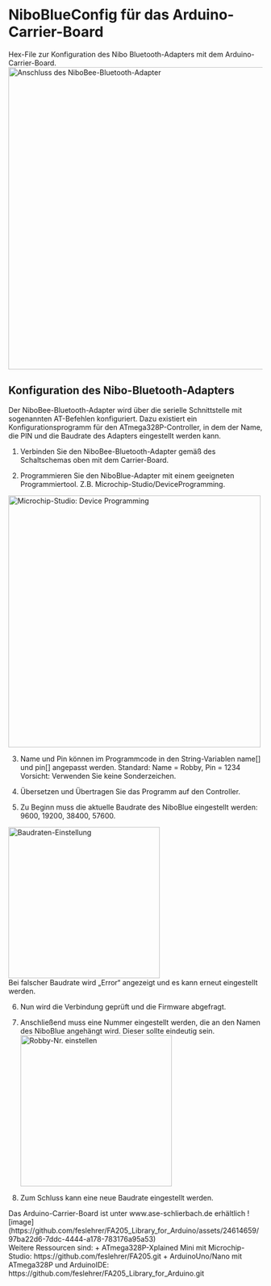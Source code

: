 # NiboBlueConfig für das Arduino-Carrier-Board
Hex-File zur Konfiguration des Nibo Bluetooth-Adapters mit dem Arduino-Carrier-Board.
<img src="https://github.com/feslehrer/NiboBlueConfig_for_ArduinoCarrierBoard/assets/24614659/21ef073d-c8ab-4bad-b23e-c3f9dcc63723" alt="Anschluss des NiboBee-Bluetooth-Adapter" width="600">

## Konfiguration des Nibo-Bluetooth-Adapters

Der NiboBee-Bluetooth-Adapter wird über die serielle Schnittstelle mit sogenannten AT-Befehlen konfiguriert. Dazu existiert ein Konfigurationsprogramm  für den ATmega328P-Controller, in dem der Name, die PIN und die Baudrate des Adapters eingestellt werden kann. 

1.	Verbinden Sie den NiboBee-Bluetooth-Adapter gemäß des Schaltschemas oben mit dem Carrier-Board.

2.	Programmieren Sie den NiboBlue-Adapter mit einem geeigneten Programmiertool. Z.B. Microchip-Studio/DeviceProgramming.
<img src="https://github.com/feslehrer/NiboBlueConfig_for_ArduinoCarrierBoard/assets/24614659/85b13a33-4f7d-408b-80d8-36e6db6d7200" alt="Microchip-Studio: Device Programming" width="500">

3.	Name und Pin können im Programmcode in den String-Variablen name[] und pin[] angepasst werden. Standard: Name = Robby, Pin = 1234
Vorsicht: Verwenden Sie keine Sonderzeichen.

4.	Übersetzen und Übertragen Sie das Programm auf den Controller.

5.	Zu Beginn muss die aktuelle Baudrate des NiboBlue eingestellt werden: 9600, 19200, 38400, 57600. 
<img src="https://github.com/feslehrer/NiboBlueConfig_for_ArduinoCarrierBoard/assets/24614659/51ad9f2d-c4b5-4f66-aff2-4c88e22559fe" alt="Baudraten-Einstellung" width="300">
<br>Bei falscher Baudrate wird „Error“ angezeigt und es kann erneut eingestellt werden.

6.	Nun wird die Verbindung geprüft und die Firmware abgefragt.

7.	Anschließend muss eine Nummer eingestellt werden, die an den Namen des NiboBlue angehängt wird. Dieser sollte eindeutig sein.
<br><img src="https://github.com/feslehrer/NiboBlueConfig_for_ArduinoCarrierBoard/assets/24614659/65a58bee-b0c8-443d-9368-e3a264cae643" alt="Robby-Nr. einstellen" width="300">

9.	Zum Schluss kann eine neue Baudrate eingestellt werden.

<p>Das Arduino-Carrier-Board ist unter www.ase-schlierbach.de erhältlich
![image](https://github.com/feslehrer/FA205_Library_for_Arduino/assets/24614659/97ba22d6-7ddc-4444-a178-783176a95a53)
<br> Weitere Ressourcen sind:
+ ATmega328P-Xplained Mini mit Microchip-Studio: https://github.com/feslehrer/FA205.git
+ ArduinoUno/Nano mit ATmega328P und ArduinoIDE: https://github.com/feslehrer/FA205_Library_for_Arduino.git
